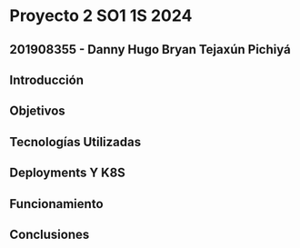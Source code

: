 # Proyecto 2 SO1 1S 2024

## 201908355 - Danny Hugo Bryan Tejaxún Pichiyá

## Introducción

## Objetivos

## Tecnologías Utilizadas

## Deployments Y K8S

## Funcionamiento

## Conclusiones